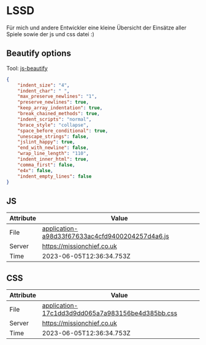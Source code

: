 # LSSD
Für mich und andere Entwickler eine kleine Übersicht der Einsätze aller Spiele sowie der js und css datei :)

<!-- automated -->
## Beautify options
Tool: [js-beautify](https://github.com/beautify-web/js-beautify)
```json
{
    "indent_size": "4",
    "indent_char": " ",
    "max_preserve_newlines": "1",
    "preserve_newlines": true,
    "keep_array_indentation": true,
    "break_chained_methods": true,
    "indent_scripts": "normal",
    "brace_style": "collapse",
    "space_before_conditional": true,
    "unescape_strings": false,
    "jslint_happy": true,
    "end_with_newline": false,
    "wrap_line_length": "110",
    "indent_inner_html": true,
    "comma_first": false,
    "e4x": false,
    "indent_empty_lines": false
}
```

## JS
| Attribute | Value |
| --------- | ----- |
| File      | [application-a98d33f67633ac4cfd9400204257d4a6.js](https://missionchief.co.uk/assets/application-a98d33f67633ac4cfd9400204257d4a6.js) |
| Server    | https://missionchief.co.uk |
| Time      | 2023-06-05T12:36:34.753Z |

## CSS
| Attribute | Value |
| --------- | ----- |
| File      | [application-17c1dd3d9dd065a7a983156be4d385bb.css](https://missionchief.co.uk/assets/application-17c1dd3d9dd065a7a983156be4d385bb.css) |
| Server    | https://missionchief.co.uk |
| Time      | 2023-06-05T12:36:34.753Z |
<!-- /automated -->
